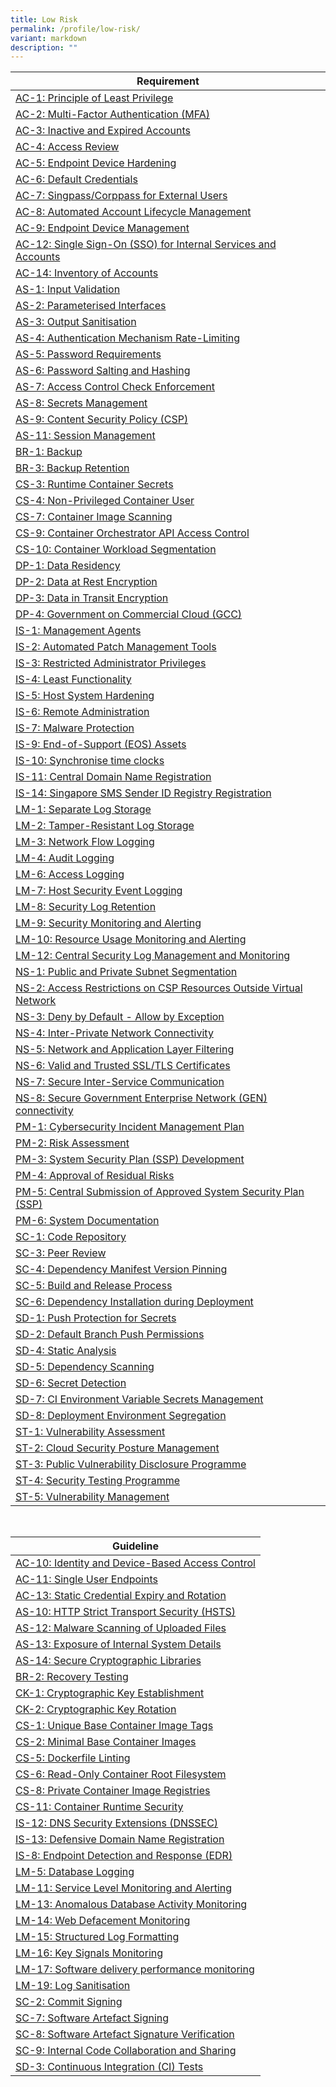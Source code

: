 ```yaml
---
title: Low Risk
permalink: /profile/low-risk/
variant: markdown
description: ""
---
```

| Requirement |
| ---- |
| [AC-1: Principle of Least Privilege](/control-catalog/ac/#ac-1)
| [AC-2: Multi-Factor Authentication (MFA)](/control-catalog/ac/#ac-2)
| [AC-3: Inactive and Expired Accounts](/control-catalog/ac/#ac-3)
| [AC-4: Access Review](/control-catalog/ac/#ac-4)
| [AC-5: Endpoint Device Hardening](/control-catalog/ac/#ac-5)
| [AC-6: Default Credentials](/control-catalog/ac/#ac-6)
| [AC-7: Singpass/Corppass for External Users](/control-catalog/ac/#ac-7)
| [AC-8: Automated Account Lifecycle Management](/control-catalog/ac/#ac-8)
| [AC-9: Endpoint Device Management](/control-catalog/ac/#ac-9)
| [AC-12: Single Sign-On (SSO) for Internal Services and Accounts](/control-catalog/ac/#ac-12)
| [AC-14: Inventory of Accounts](/control-catalog/ac/#ac-14)
| [AS-1: Input Validation](/control-catalog/as/#as-1)
| [AS-2: Parameterised Interfaces](/control-catalog/as/#as-2)
| [AS-3: Output Sanitisation](/control-catalog/as/#as-3)
| [AS-4: Authentication Mechanism Rate-Limiting](/control-catalog/as/#as-4)
| [AS-5: Password Requirements](/control-catalog/as/#as-5)
| [AS-6: Password Salting and Hashing](/control-catalog/as/#as-6)
| [AS-7: Access Control Check Enforcement](/control-catalog/as/#as-7)
| [AS-8: Secrets Management](/control-catalog/as/#as-8)
| [AS-9: Content Security Policy (CSP)](/control-catalog/as/#as-9)
| [AS-11: Session Management](/control-catalog/as/#as-11)
| [BR-1: Backup](/control-catalog/br/#br-1)
| [BR-3: Backup Retention](/control-catalog/br/#br-3)
| [CS-3: Runtime Container Secrets](/control-catalog/cs/#cs-3)
| [CS-4: Non-Privileged Container User](/control-catalog/cs/#cs-4)
| [CS-7: Container Image Scanning](/control-catalog/cs/#cs-7)
| [CS-9: Container Orchestrator API Access Control](/control-catalog/cs/#cs-9)
| [CS-10: Container Workload Segmentation](/control-catalog/cs/#cs-10)
| [DP-1: Data Residency](/control-catalog/dp/#dp-1)
| [DP-2: Data at Rest Encryption](/control-catalog/dp/#dp-2)
| [DP-3: Data in Transit Encryption](/control-catalog/dp/#dp-3)
| [DP-4: Government on Commercial Cloud (GCC)](/control-catalog/dp/#dp-4)
| [IS-1: Management Agents](/control-catalog/is/#is-1)
| [IS-2: Automated Patch Management Tools](/control-catalog/is/#is-2)
| [IS-3: Restricted Administrator Privileges](/control-catalog/is/#is-3)
| [IS-4: Least Functionality](/control-catalog/is/#is-4)
| [IS-5: Host System Hardening](/control-catalog/is/#is-5)
| [IS-6: Remote Administration](/control-catalog/is/#is-6)
| [IS-7: Malware Protection](/control-catalog/is/#is-7)
| [IS-9: End-of-Support (EOS) Assets](/control-catalog/is/#is-9)
| [IS-10: Synchronise time clocks](/control-catalog/is/#is-10)
| [IS-11: Central Domain Name Registration](/control-catalog/is/#is-11)
| [IS-14: Singapore SMS Sender ID Registry Registration](/control-catalog/is/#is-14)
| [LM-1: Separate Log Storage](/control-catalog/lm/#lm-1)
| [LM-2: Tamper-Resistant Log Storage](/control-catalog/lm/#lm-2)
| [LM-3: Network Flow Logging](/control-catalog/lm/#lm-3)
| [LM-4: Audit Logging](/control-catalog/lm/#lm-4)
| [LM-6: Access Logging](/control-catalog/lm/#lm-6)
| [LM-7: Host Security Event Logging](/control-catalog/lm/#lm-7)
| [LM-8: Security Log Retention](/control-catalog/lm/#lm-8)
| [LM-9: Security Monitoring and Alerting](/control-catalog/lm/#lm-9)
| [LM-10: Resource Usage Monitoring and Alerting](/control-catalog/lm/#lm-10)
| [LM-12: Central Security Log Management and Monitoring](/control-catalog/lm/#lm-12)
| [NS-1: Public and Private Subnet Segmentation](/control-catalog/ns/#ns-1)
| [NS-2: Access Restrictions on CSP Resources Outside Virtual Network](/control-catalog/ns/#ns-2)
| [NS-3: Deny by Default - Allow by Exception](/control-catalog/ns/#ns-3)
| [NS-4: Inter-Private Network Connectivity](/control-catalog/ns/#ns-4)
| [NS-5: Network and Application Layer Filtering](/control-catalog/ns/#ns-5)
| [NS-6: Valid and Trusted SSL/TLS Certificates](/control-catalog/ns/#ns-6)
| [NS-7: Secure Inter-Service Communication](/control-catalog/ns/#ns-7)
| [NS-8: Secure Government Enterprise Network (GEN) connectivity](/control-catalog/ns/#ns-8)
| [PM-1: Cybersecurity Incident Management Plan](/control-catalog/pm/#pm-1)
| [PM-2: Risk Assessment](/control-catalog/pm/#pm-2)
| [PM-3: System Security Plan (SSP) Development](/control-catalog/pm/#pm-3)
| [PM-4: Approval of Residual Risks](/control-catalog/pm/#pm-4)
| [PM-5: Central Submission of Approved System Security Plan (SSP)](/control-catalog/pm/#pm-5)
| [PM-6: System Documentation](/control-catalog/pm/#pm-6)
| [SC-1: Code Repository](/control-catalog/sc/#sc-1)
| [SC-3: Peer Review](/control-catalog/sc/#sc-3)
| [SC-4: Dependency Manifest Version Pinning](/control-catalog/sc/#sc-4)
| [SC-5: Build and Release Process](/control-catalog/sc/#sc-5)
| [SC-6: Dependency Installation during Deployment](/control-catalog/sc/#sc-6)
| [SD-1: Push Protection for Secrets](/control-catalog/sd/#sd-1)
| [SD-2: Default Branch Push Permissions](/control-catalog/sd/#sd-2)
| [SD-4: Static Analysis](/control-catalog/sd/#sd-4)
| [SD-5: Dependency Scanning](/control-catalog/sd/#sd-5)
| [SD-6: Secret Detection](/control-catalog/sd/#sd-6)
| [SD-7: CI Environment Variable Secrets Management](/control-catalog/sd/#sd-7)
| [SD-8: Deployment Environment Segregation](/control-catalog/sd/#sd-8)
| [ST-1: Vulnerability Assessment](/control-catalog/st/#st-1)
| [ST-2: Cloud Security Posture Management](/control-catalog/st/#st-2)
| [ST-3: Public Vulnerability Disclosure Programme](/control-catalog/st/#st-3)
| [ST-4: Security Testing Programme](/control-catalog/st/#st-4)
| [ST-5: Vulnerability Management](/control-catalog/st/#st-5)

<br>

| Guideline |
| ---- |
| [AC-10: Identity and Device-Based Access Control](/control-catalog/ac/#ac-10)
| [AC-11: Single User Endpoints](/control-catalog/ac/#ac-11)
| [AC-13: Static Credential Expiry and Rotation](/control-catalog/ac/#ac-13)
| [AS-10: HTTP Strict Transport Security (HSTS)](/control-catalog/as/#as-10)
| [AS-12: Malware Scanning of Uploaded Files](/control-catalog/as/#as-12)
| [AS-13: Exposure of Internal System Details](/control-catalog/as/#as-13)
| [AS-14: Secure Cryptographic Libraries](/control-catalog/as/#as-14)
| [BR-2: Recovery Testing](/control-catalog/br/#br-2)
| [CK-1: Cryptographic Key Establishment](/control-catalog/ck/#ck-1)
| [CK-2: Cryptographic Key Rotation](/control-catalog/ck/#ck-2)
| [CS-1: Unique Base Container Image Tags](/control-catalog/cs/#cs-1)
| [CS-2: Minimal Base Container Images](/control-catalog/cs/#cs-2)
| [CS-5: Dockerfile Linting](/control-catalog/cs/#cs-5)
| [CS-6: Read-Only Container Root Filesystem](/control-catalog/cs/#cs-6)
| [CS-8: Private Container Image Registries](/control-catalog/cs/#cs-8)
| [CS-11: Container Runtime Security](/control-catalog/cs/#cs-11)
| [IS-12: DNS Security Extensions (DNSSEC)](/control-catalog/is/#is-12)
| [IS-13: Defensive Domain Name Registration](/control-catalog/is/#is-13)
| [IS-8: Endpoint Detection and Response (EDR)](/control-catalog/is/#is-8)
| [LM-5: Database Logging](/control-catalog/lm/#lm-5)
| [LM-11: Service Level Monitoring and Alerting](/control-catalog/lm/#lm-11)
| [LM-13: Anomalous Database Activity Monitoring](/control-catalog/lm/#lm-13)
| [LM-14: Web Defacement Monitoring](/control-catalog/lm/#lm-14)
| [LM-15: Structured Log Formatting](/control-catalog/lm/#lm-15)
| [LM-16: Key Signals Monitoring](/control-catalog/lm/#lm-16)
| [LM-17: Software delivery performance monitoring](/control-catalog/lm/#lm-17)
| [LM-19: Log Sanitisation](/control-catalog/lm/#lm-19)
| [SC-2: Commit Signing](/control-catalog/sc/#sc-2)
| [SC-7: Software Artefact Signing](/control-catalog/sc/#sc-7)
| [SC-8: Software Artefact Signature Verification](/control-catalog/sc/#sc-8)
| [SC-9: Internal Code Collaboration and Sharing](/control-catalog/sc/#sc-9)
| [SD-3: Continuous Integration (CI) Tests](/control-catalog/sd/#sd-3)